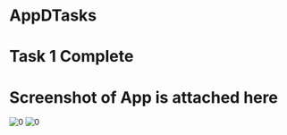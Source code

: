 # AppDTasks
# Task 1 Complete 
# Screenshot of App is attached here
![0](https://user-images.githubusercontent.com/96694087/151569359-6597484c-ee97-4871-9a8f-4c6a32d5e983.jpg)
![0](https://user-images.githubusercontent.com/96694087/151569110-787777a6-7123-4330-93de-6d57f82b3f88.jpg)

